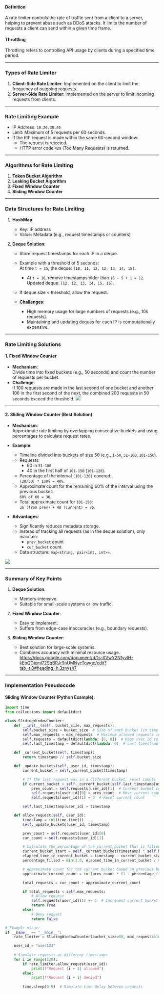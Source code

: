 #### **Definition**

A rate limiter controls the rate of traffic sent from a client to a server, helping to prevent abuse such as DDoS attacks. It limits the number of requests a client can send within a given time frame.

#### **Throttling**

Throttling refers to controlling API usage by clients during a specified time period.

---

### **Types of Rate Limiter**

1. **Client-Side Rate Limiter**: Implemented on the client to limit the frequency of outgoing requests.
2. **Server-Side Rate Limiter**: Implemented on the server to limit incoming requests from clients.

---

### **Rate Limiting Example**

- IP Address: `10.20.30.40`
- Limit: Maximum of 5 requests per 60 seconds.
- If the 6th request is made within the same 60-second window:
    - The request is rejected.
    - HTTP error code `429` (Too Many Requests) is returned.

---

### **Algorithms for Rate Limiting**

1. **Token Bucket Algorithm**
2. **Leaking Bucket Algorithm**
3. **Fixed Window Counter**
4. **Sliding Window Counter**

---

### **Data Structures for Rate Limiting**

1. **HashMap**:
    
    - Key: IP address
    - Value: Metadata (e.g., request timestamps or counters)
2. **Deque Solution**:
    
    - Store request timestamps for each IP in a deque.
        
    - Example with a threshold of 5 seconds:  
        At time `t = 15`, the deque: `[10, 11, 12, 12, 13, 14, 15]`.
        
        - At `t = 16`, remove timestamps older than `16 - 5 + 1 = 12`.  
            Updated deque: `[12, 12, 13, 14, 15, 16]`.
    - If deque size < threshold, allow the request.
        
    - **Challenges**:
        
        - High memory usage for large numbers of requests (e.g., 10k requests).
        - Maintaining and updating deques for each IP is computationally expensive.

---

### **Rate Limiting Solutions**

#### **1. Fixed Window Counter**

- **Mechanism**:  
    Divide time into fixed buckets (e.g., 50 seconds) and count the number of requests per bucket.
- **Challenge**:  
    If 100 requests are made in the last second of one bucket and another 100 in the first second of the next, the combined 200 requests in 50 seconds exceed the threshold.
    **![](https://lh7-rt.googleusercontent.com/docsz/AD_4nXfBfWcE_KYyStx2dNkWc3090cJo2q_O_RXMy7Tb92ZqHu-yJbFdeA9CJsw9ZTSX_bFykkgEqucMqX05ae6Qhd799Oy20oqs_H6FhffBiR_KkgWVm-6DibgxbLxlVx8rTVcge6motYtpEmH1K_EGdBu9pMOC?key=1mUvxiYLB-AZevkkTAPX6g)**

---

#### **2. Sliding Window Counter** (Best Solution)

- **Mechanism**:  
    Approximate rate limiting by overlapping consecutive buckets and using percentages to calculate request rates.
    
- **Example**:
    - Timeline divided into buckets of size 50 (e.g., `1-50`, `51-100`, `101-150`).
    - Requests:
        - 60 in `51-100`.
        - 40 in the first half of `101-150` (`101-120`).
    - Percentage of the interval `(101-120)` covered:  
        `(20/50) * 100% = 40%`.
    - Approximate count for the remaining 60% of the interval using the previous bucket:  
        `60% of 60 = 36`.
    - Total approximate count for `101-150`:  
        `36 (from prev) + 40 (current) = 76`.
        
- **Advantages**:
    - Significantly reduces metadata storage.
    - Instead of tracking all requests (as in the deque solution), only maintain:
        - `prev_bucket` count
        - `cur_bucket` count.
    - Data structure: `map<string, pair<int, int>>`.
        
**![](https://lh7-rt.googleusercontent.com/docsz/AD_4nXfApB7TGxsOuh5V7BKrqZ7kVXY16ryUE4fnVTo8DN9rWjXJvwRHj6tAVPSZrqo2MQMr7EQ9GTysk7uZ5Y4jYkH9LVb3-7xbBh5FucZwvygmIcxPBnr6mu2JLQw7t-znw0Hha4EiDX2MR3MI20DT-0n0uRBX?key=1mUvxiYLB-AZevkkTAPX6g)**

---
### **Summary of Key Points**

1. **Deque Solution**:
    
    - Memory-intensive.
    - Suitable for small-scale systems or low traffic.
2. **Fixed Window Counter**:
    
    - Easy to implement.
    - Suffers from edge-case inaccuracies (e.g., boundary requests).
3. **Sliding Window Counter**:
    - Best solution for large-scale systems.
    - Combines accuracy with minimal resource usage.
https://docs.google.com/document/d/1s-XVwY2NfyvIH-kEpQOixml72SqBRJr9nUMNycTqwgc/edit?tab=t.0#heading=h.3znysh7
---

### **Implementation Pseudocode**

#### Sliding Window Counter (Python Example):

```python
import time
from collections import defaultdict

class SlidingWindowCounter:
    def __init__(self, bucket_size, max_requests):
        self.bucket_size = bucket_size  # Size of each bucket (in time units)
        self.max_requests = max_requests  # Maximum allowed requests in the sliding window
        self.requests = defaultdict(lambda: [0, 0])  # Maps user_id to [prev_bucket_count, cur_bucket_count]
        self.last_timestamp = defaultdict(lambda: 0)  # Last timestamp for each user_id

    def _current_bucket(self, timestamp):
        return timestamp // self.bucket_size

    def _update_buckets(self, user_id, timestamp):
        current_bucket = self._current_bucket(timestamp)

        # If the last request was in a different bucket, reset counts
        if current_bucket > self._current_bucket(self.last_timestamp[user_id]):
            prev_count = self.requests[user_id][1]  # Current bucket count
            self.requests[user_id][0] = prev_count  # Move current count to previous
            self.requests[user_id][1] = 0  # Reset current count

        self.last_timestamp[user_id] = timestamp

    def allow_request(self, user_id):
        timestamp = int(time.time())
        self._update_buckets(user_id, timestamp)

        prev_count = self.requests[user_id][0]
        cur_count = self.requests[user_id][1]

        # Calculate the percentage of the current bucket that is filled
        current_bucket_start = self._current_bucket(timestamp) * self.bucket_size
        elapsed_time_in_current_bucket = timestamp - current_bucket_start
        percentage_filled = min(1.0, elapsed_time_in_current_bucket / self.bucket_size)

        # Approximate count for the current bucket based on previous bucket's count
        approximate_current_count = int(prev_count * (1 - percentage_filled))

        total_requests = cur_count + approximate_current_count

        if total_requests < self.max_requests:
            # Allow request
            self.requests[user_id][1] += 1  # Increment current bucket count
            return True
        else:
            # Deny request
            return False

# Example usage:
if __name__ == "__main__":
    rate_limiter = SlidingWindowCounter(bucket_size=50, max_requests=100)

    user_id = "user123"
    
    # Simulate requests at different timestamps
    for i in range(120):
        if rate_limiter.allow_request(user_id):
            print(f"Request {i + 1} allowed")
        else:
            print(f"Request {i + 1} denied")
        
        time.sleep(0.5)  # Simulate time delay between requests
```